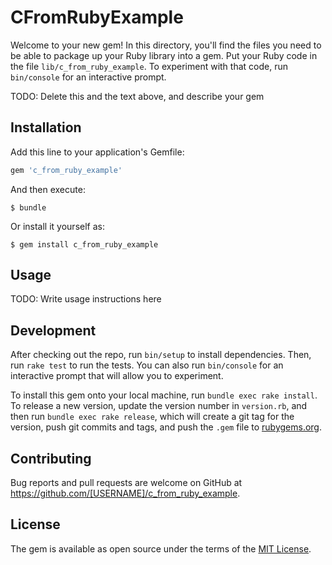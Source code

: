 # CFromRubyExample

Welcome to your new gem! In this directory, you'll find the files you need to be able to package up your Ruby library into a gem. Put your Ruby code in the file `lib/c_from_ruby_example`. To experiment with that code, run `bin/console` for an interactive prompt.

TODO: Delete this and the text above, and describe your gem

## Installation

Add this line to your application's Gemfile:

```ruby
gem 'c_from_ruby_example'
```

And then execute:

    $ bundle

Or install it yourself as:

    $ gem install c_from_ruby_example

## Usage

TODO: Write usage instructions here

## Development

After checking out the repo, run `bin/setup` to install dependencies. Then, run `rake test` to run the tests. You can also run `bin/console` for an interactive prompt that will allow you to experiment.

To install this gem onto your local machine, run `bundle exec rake install`. To release a new version, update the version number in `version.rb`, and then run `bundle exec rake release`, which will create a git tag for the version, push git commits and tags, and push the `.gem` file to [rubygems.org](https://rubygems.org).

## Contributing

Bug reports and pull requests are welcome on GitHub at https://github.com/[USERNAME]/c_from_ruby_example.

## License

The gem is available as open source under the terms of the [MIT License](https://opensource.org/licenses/MIT).
